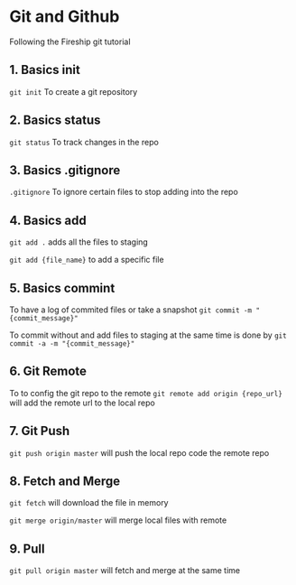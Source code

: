 # **Git and Github**

Following the Fireship git tutorial

## **1. Basics init**
```git init```
To create a git repository

## **2. Basics status**
```git status```
To track changes in the repo

## **3. Basics .gitignore**
```.gitignore```
To ignore certain files to stop adding into the repo

## **4. Basics add**
```git add .``` adds all the files to staging

```git add {file_name}``` to add a specific file

## **5. Basics commint**
To have a log of commited files or take a snapshot
```git commit -m "{commit_message}"```

To commit without and add files to staging at the same time is done by
```git commit -a -m "{commit_message}"```

## **6. Git Remote**
To to config the git repo to the remote
```git remote add origin {repo_url}```
will add the remote url to the local repo

## **7. Git Push**
```git push origin master```
will push the local repo code the remote repo

## **8. Fetch and Merge**
```git fetch``` will download the file in memory

```git merge origin/master``` will merge local files with remote

## **9. Pull**
```git pull origin master``` will fetch and merge at the same time
